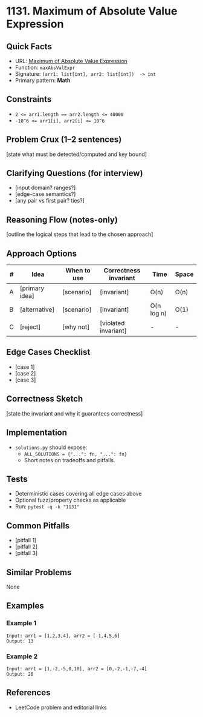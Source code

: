 # 1131. Maximum of Absolute Value Expression

## Quick Facts

- URL: [Maximum of Absolute Value Expression](https://leetcode.com/problems/maximum-of-absolute-value-expression/)
- Function: `maxAbsValExpr`
- Signature: `(arr1: list[int], arr2: list[int])  -> int`
- Primary pattern: **Math**

## Constraints

- `2 <= arr1.length == arr2.length <= 40000`
- `-10^6 <= arr1[i], arr2[i] <= 10^6`

## Problem Crux (1–2 sentences)

[state what must be detected/computed and key bound]

## Clarifying Questions (for interview)

- [input domain? ranges?]
- [edge-case semantics?]
- [any pair vs first pair? ties?]

## Reasoning Flow (notes-only)

[outline the logical steps that lead to the chosen approach]

## Approach Options

| # | Idea | When to use | Correctness invariant | Time | Space |
|---|------|-------------|-----------------------|------|-------|
| A | [primary idea] | [scenario] | [invariant] | O(n) | O(n) |
| B | [alternative] | [scenario] | [invariant] | O(n log n) | O(1) |
| C | [reject] | [why not] | [violated invariant] | - | - |

## Edge Cases Checklist

- [case 1]
- [case 2]
- [case 3]

## Correctness Sketch

[state the invariant and why it guarantees correctness]

## Implementation

- `solutions.py` should expose:
  - `ALL_SOLUTIONS = {"...": fn, "...": fn}`
  - Short notes on tradeoffs and pitfalls.

## Tests

- Deterministic cases covering all edge cases above
- Optional fuzz/property checks as applicable
- Run: `pytest -q -k "1131"`

## Common Pitfalls

- [pitfall 1]
- [pitfall 2]
- [pitfall 3]

## Similar Problems

None

## Examples

### Example 1

```text
Input: arr1 = [1,2,3,4], arr2 = [-1,4,5,6]
Output: 13
```

### Example 2

```text
Input: arr1 = [1,-2,-5,0,10], arr2 = [0,-2,-1,-7,-4]
Output: 20
```

## References

- LeetCode problem and editorial links
